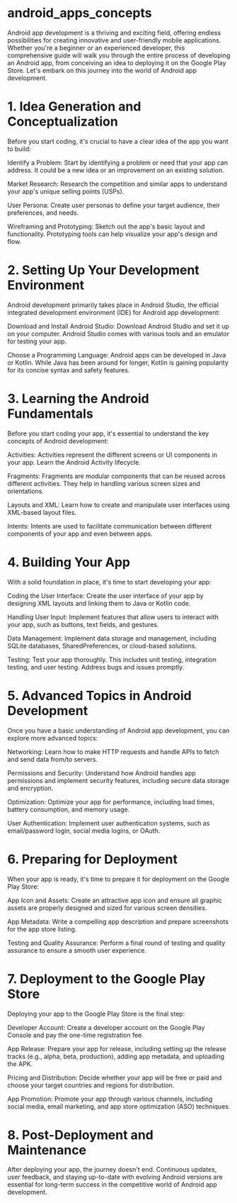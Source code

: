 # android_apps_concepts

Android app development is a thriving and exciting field, offering endless possibilities for creating innovative and user-friendly mobile applications. Whether you're a beginner or an experienced developer, this comprehensive guide will walk you through the entire process of developing an Android app, from conceiving an idea to deploying it on the Google Play Store. Let's embark on this journey into the world of Android app development.

# 1. Idea Generation and Conceptualization

Before you start coding, it's crucial to have a clear idea of the app you want to build:

Identify a Problem: Start by identifying a problem or need that your app can address. It could be a new idea or an improvement on an existing solution.

Market Research: Research the competition and similar apps to understand your app's unique selling points (USPs).

User Persona: Create user personas to define your target audience, their preferences, and needs.

Wireframing and Prototyping: Sketch out the app's basic layout and functionality. Prototyping tools can help visualize your app's design and flow.

# 2. Setting Up Your Development Environment

Android development primarily takes place in Android Studio, the official integrated development environment (IDE) for Android app development:

Download and Install Android Studio: Download Android Studio and set it up on your computer. Android Studio comes with various tools and an emulator for testing your app.

Choose a Programming Language: Android apps can be developed in Java or Kotlin. While Java has been around for longer, Kotlin is gaining popularity for its concise syntax and safety features.

# 3. Learning the Android Fundamentals

Before you start coding your app, it's essential to understand the key concepts of Android development:

Activities: Activities represent the different screens or UI components in your app. Learn the Android Activity lifecycle.

Fragments: Fragments are modular components that can be reused across different activities. They help in handling various screen sizes and orientations.

Layouts and XML: Learn how to create and manipulate user interfaces using XML-based layout files.

Intents: Intents are used to facilitate communication between different components of your app and even between apps.

# 4. Building Your App

With a solid foundation in place, it's time to start developing your app:

Coding the User Interface: Create the user interface of your app by designing XML layouts and linking them to Java or Kotlin code.

Handling User Input: Implement features that allow users to interact with your app, such as buttons, text fields, and gestures.

Data Management: Implement data storage and management, including SQLite databases, SharedPreferences, or cloud-based solutions.

Testing: Test your app thoroughly. This includes unit testing, integration testing, and user testing. Address bugs and issues promptly.

# 5. Advanced Topics in Android Development

Once you have a basic understanding of Android app development, you can explore more advanced topics:

Networking: Learn how to make HTTP requests and handle APIs to fetch and send data from/to servers.

Permissions and Security: Understand how Android handles app permissions and implement security features, including secure data storage and encryption.

Optimization: Optimize your app for performance, including load times, battery consumption, and memory usage.

User Authentication: Implement user authentication systems, such as email/password login, social media logins, or OAuth.

# 6. Preparing for Deployment

When your app is ready, it's time to prepare it for deployment on the Google Play Store:

App Icon and Assets: Create an attractive app icon and ensure all graphic assets are properly designed and sized for various screen densities.

App Metadata: Write a compelling app description and prepare screenshots for the app store listing.

Testing and Quality Assurance: Perform a final round of testing and quality assurance to ensure a smooth user experience.

# 7. Deployment to the Google Play Store

Deploying your app to the Google Play Store is the final step:

Developer Account: Create a developer account on the Google Play Console and pay the one-time registration fee.

App Release: Prepare your app for release, including setting up the release tracks (e.g., alpha, beta, production), adding app metadata, and uploading the APK.

Pricing and Distribution: Decide whether your app will be free or paid and choose your target countries and regions for distribution.

App Promotion: Promote your app through various channels, including social media, email marketing, and app store optimization (ASO) techniques.

# 8. Post-Deployment and Maintenance

After deploying your app, the journey doesn't end. Continuous updates, user feedback, and staying up-to-date with evolving Android versions are essential for long-term success in the competitive world of Android app development.
